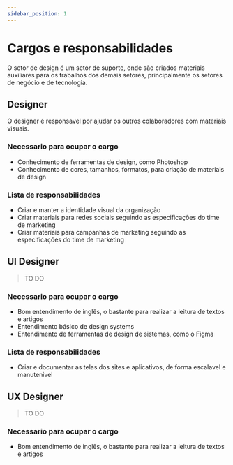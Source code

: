 ```yaml
---
sidebar_position: 1
---
```


# Cargos e responsabilidades

O setor de design é um setor de suporte, onde são criados materiais auxiliares para os trabalhos dos demais setores, principalmente os setores de negócio e de tecnologia.

## Designer

O designer é responsavel por ajudar os outros colaboradores com materiais visuais.

### Necessario para ocupar o cargo

- Conhecimento de ferramentas de design, como Photoshop
- Conhecimento de cores, tamanhos, formatos, para criação de materiais de design

### Lista de responsabilidades

- Criar e manter a identidade visual da organização
- Criar materiais para redes sociais seguindo as especificações do time de marketing
- Criar materiais para campanhas de marketing seguindo as especificações do time de marketing

## UI Designer

> TO DO

### Necessario para ocupar o cargo

- Bom entendimento de inglês, o bastante para realizar a leitura de textos e artigos
- Entendimento básico de design systems
- Entendimento de ferramentas de design de sistemas, como o Figma

### Lista de responsabilidades

- Criar e documentar as telas dos sites e aplicativos, de forma escalavel e manutenivel

## UX Designer

> TO DO

### Necessario para ocupar o cargo

- Bom entendimento de inglês, o bastante para realizar a leitura de textos e artigos
